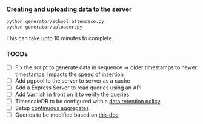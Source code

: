 ### Creating and uploading data to the server

```shell
python generator/school_attendace.py
python generator/uploader.py
```

This can take upto 10 minutes to complete.

### TOODs
- [ ] Fix the script to generate data in sequence => older timestamps to newer timestamps. Impacts the [speed of insertion](https://docs.timescale.com/timescaledb/latest/how-to-guides/continuous-aggregates/)
- [ ] Add pgpool to the server to server as a cache
- [ ] Add a Express Server to read queries using an API
- [ ] Add Varnish in front on it to verify the queries
- [ ] TimescaleDB to be configured with a [data retention policy](https://docs.timescale.com/timescaledb/latest/how-to-guides/data-retention/)
- [ ] Setup [continuous aggregates](https://docs.timescale.com/timescaledb/latest/how-to-guides/continuous-aggregates/)
- [ ] Queries to be modified based on [this doc](https://docs.timescale.com/timescaledb/latest/how-to-guides/query-data/advanced-analytic-queries/)